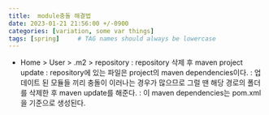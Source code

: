 ```yaml
---
title:  module충돌 해결법
date: 2023-01-21 21:56:00 +/-0900
categories: [variation, some var things]
tags: [spring]     # TAG names should always be lowercase
---
```



- Home > User > .m2 > repository 
    : repository 삭제 후 maven project update
    : repository에 있는 파일은 project의 maven dependencies이다.
    : 업데이트 된 모듈들 끼리 충돌이 이러나는 경우가 많으므로 그럴 땐 해당 경로의 폴더를 삭제한 후 maven update를 해준다.
    : 이 maven dependencies는 pom.xml을 기준으로 생성된다.